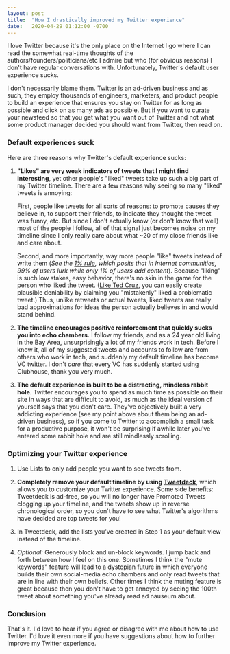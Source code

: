 ```yaml
---
layout: post
title:  "How I drastically improved my Twitter experience"
date:   2020-04-29 01:12:00 -0700
---
```

I love Twitter because it's the only place on the Internet I go where I can read the somewhat real-time thoughts of the authors/founders/politicians/etc I admire but who (for obvious reasons) I don't have regular conversations with. Unfortunately, Twitter's default user experience sucks.

I don't necessarily blame them. Twitter is an ad-driven business and as such, they employ thousands of engineers, marketers, and product people to build an experience that ensures you stay on Twitter for as long as possible and click on as many ads as possible. But if you want to curate your newsfeed so that you get what _you_ want out of Twitter and not what some product manager decided you should want from Twitter, then read on.

### Default experiences suck

Here are three reasons why Twitter's default experience sucks:

1. **"Likes" are very weak indicators of tweets that I might find interesting**, yet other people's "liked" tweets take up such a big part of my Twitter timeline. There are a few reasons why seeing so many "liked" tweets is annoying: 

   First, people like tweets for all sorts of reasons: to promote causes they believe in, to support their friends, to indicate they thought the tweet was funny, etc. But since I don't actually know (or don't know that well) most of the people I follow, all of that signal just becomes noise on my timeline since I only really care about what ~20 of my close friends like and care about.  

   Second, and more importantly, way more people "like" tweets instead of write them (_See the [1% rule](https://en.wikipedia.org/wiki/1%25_rule_Internet_culture), which posits that in Internet communities, 99% of users lurk while only 1% of users add content_). Because "liking" is such low stakes, easy behavior, there's no skin in the game for the person who liked the tweet. ([Like Ted Cruz](https://www.washingtonpost.com/news/powerpost/wp/2017/09/12/after-tedcruz-liked-a-porn-tweet-sen-ted-cruz-blamed-a-staffing-issue/), you can easily create plausible deniability by claiming you "mistakenly" liked a problematic tweet.) Thus, unlike retweets or actual tweets, liked tweets are really bad approximations for ideas the person actually believes in and would stand behind.

2. **The timeline encourages positive reinforcement that quickly sucks you into echo chambers.** I follow my friends, and as a 24 year old living in the Bay Area, unsurprisingly a lot of my friends work in tech. Before I know it, all of my suggested tweets and accounts to follow are from others who work in tech, and suddenly my default timeline has become VC twitter. I don't _care_ that every VC has suddenly started using Clubhouse, thank you very much.

3. **The default experience is built to be a distracting, mindless rabbit hole**. Twitter encourages you to spend as much time as possible on their site in ways that are difficult to avoid, as much as the ideal version of yourself says that you don't care. They've objectively built a very addicting experience (see my point above about them being an ad-driven business), so if you come to Twitter to accomplish a small task for a productive purpose, it won't be surprising if awhile later you've entered some rabbit hole and are still mindlessly scrolling. 

### Optimizing your Twitter experience

1. Use Lists to only add people you want to see tweets from. 

2. **Completely remove your default timeline by using [Tweetdeck](https://www.tweetdeck.twitter.com)**, which allows you to customize your Twitter experience. Some side benefits: Tweetdeck is ad-free, so you will no longer have Promoted Tweets clogging up your timeline, and the tweets show up in reverse chronological order, so you don't have to see what Twitter's algorithms have decided are top tweets for you!  

3. In Tweetdeck, add the lists you've created in Step 1 as your default view instead of the timeline. 

4. _Optional:_ Generously block and un-block keywords. I jump back and forth between how I feel on this one. Sometimes I think the "mute keywords" feature will lead to a dystopian future in which everyone builds their own social-media echo chambers and only read tweets that are in line with their own beliefs. Other times I think the muting feature is great because then you don't have to get annoyed by seeing the 100th tweet about something you've already read ad nauseum about.

### Conclusion

That's it. I'd love to hear if you agree or disagree with me about how to use Twitter. I'd love it even more if you have suggestions about how to further improve my Twitter experience.